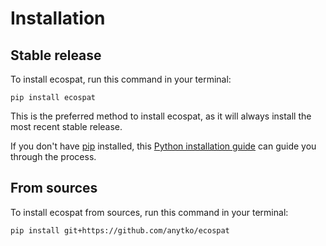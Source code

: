 # Installation

## Stable release

To install ecospat, run this command in your terminal:

```
pip install ecospat
```

This is the preferred method to install ecospat, as it will always install the most recent stable release.

If you don't have [pip](https://pip.pypa.io) installed, this [Python installation guide](http://docs.python-guide.org/en/latest/starting/installation/) can guide you through the process.

## From sources

To install ecospat from sources, run this command in your terminal:

```
pip install git+https://github.com/anytko/ecospat
```
